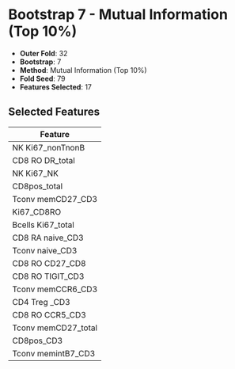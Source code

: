 # Bootstrap 7 - Mutual Information (Top 10%)

- **Outer Fold**: 32
- **Bootstrap**: 7
- **Method**: Mutual Information (Top 10%)
- **Fold Seed**: 79
- **Features Selected**: 17

## Selected Features

| Feature |
|---------|
| NK Ki67_nonTnonB |
| CD8 RO DR_total |
| NK Ki67_NK |
| CD8pos_total |
| Tconv memCD27_CD3 |
| Ki67_CD8RO |
| Bcells Ki67_total |
| CD8 RA naive_CD3 |
| Tconv naive_CD3 |
| CD8 RO CD27_CD8 |
| CD8 RO TIGIT_CD3 |
| Tconv memCCR6_CD3 |
| CD4 Treg _CD3 |
| CD8 RO CCR5_CD3 |
| Tconv memCD27_total |
| CD8pos_CD3 |
| Tconv memintB7_CD3 |
